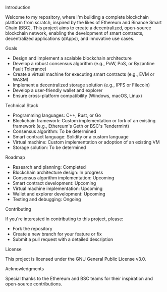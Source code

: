 Introduction

Welcome to my repository, where I'm building a complete blockchain platform from scratch, inspired by the likes of Ethereum and Binance Smart Chain (BSC). This project aims to create a decentralized, open-source blockchain network, enabling the development of smart contracts, decentralized applications (dApps), and innovative use cases.

Goals

- Design and implement a scalable blockchain architecture
- Develop a robust consensus algorithm (e.g., PoW, PoS, or Byzantine Fault Tolerance)
- Create a virtual machine for executing smart contracts (e.g., EVM or WASM)
- Implement a decentralized storage solution (e.g., IPFS or Filecoin)
- Develop a user-friendly wallet and explorer
- Ensure cross-platform compatibility (Windows, macOS, Linux)

Technical Stack

- Programming languages: C++, Rust, or Go
- Blockchain framework: Custom implementation or fork of an existing framework (e.g., Ethereum's Geth or BSC's Tendermint)
- Consensus algorithm: To be determined
- Smart contract language: Solidity or a custom language
- Virtual machine: Custom implementation or adoption of an existing VM
- Storage solution: To be determined

Roadmap

- Research and planning: Completed
- Blockchain architecture design: In progress
- Consensus algorithm implementation: Upcoming
- Smart contract development: Upcoming
- Virtual machine implementation: Upcoming
- Wallet and explorer development: Upcoming
- Testing and debugging: Ongoing

Contributing

If you're interested in contributing to this project, please:

- Fork the repository
- Create a new branch for your feature or fix
- Submit a pull request with a detailed description

License

This project is licensed under the GNU General Public License v3.0.

Acknowledgments

Special thanks to the Ethereum and BSC teams for their inspiration and open-source contributions.
